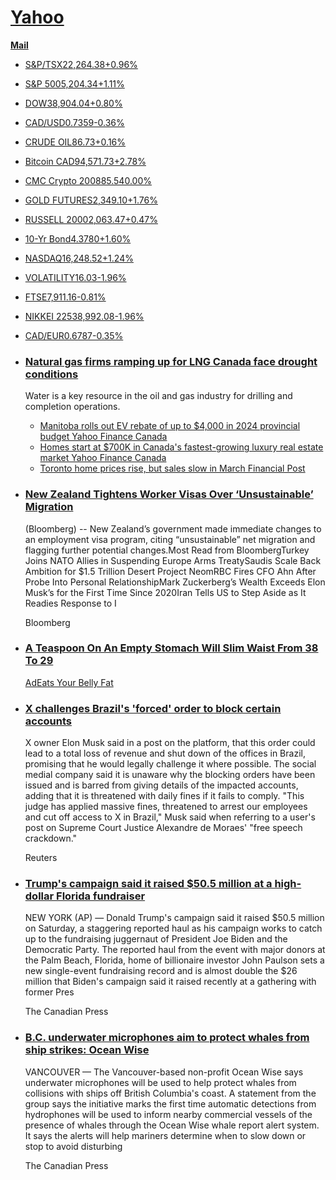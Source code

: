 [**Yahoo**](https://ca.finance.yahoo.com/)
==========================================

[**Mail**](https://mail.yahoo.com/?activity=uh-mail&pspid=985295471)

*   [S&P/TSX22,264.38+0.96%](/quote/%5EGSPTSE "S&P/TSX")
*   [S&P 5005,204.34+1.11%](/quote/%5EGSPC "S&P 500")
*   [DOW38,904.04+0.80%](/quote/%5EDJI "DOW")
*   [CAD/USD0.7359\-0.36%](/quote/CADUSD%3DX "CAD/USD")
*   [CRUDE OIL86.73+0.16%](/quote/CL%3DF "CRUDE OIL")
*   [Bitcoin CAD94,571.73+2.78%](/quote/BTC-CAD "Bitcoin CAD")
*   [CMC Crypto 200885.540.00%](/quote/%5ECMC200 "CMC Crypto 200")
*   [GOLD FUTURES2,349.10+1.76%](/quote/GC%3DF "GOLD FUTURES")
*   [RUSSELL 20002,063.47+0.47%](/quote/%5ERUT "RUSSELL 2000")
*   [10-Yr Bond4.3780+1.60%](/quote/%5ETNX "10-Yr Bond")
*   [NASDAQ16,248.52+1.24%](/quote/%5EIXIC "NASDAQ")
*   [VOLATILITY16.03\-1.96%](/quote/%5EVIX "VOLATILITY")
*   [FTSE7,911.16\-0.81%](/quote/%5EFTSE "FTSE")
*   [NIKKEI 22538,992.08\-1.96%](/quote/%5EN225 "NIKKEI 225")
*   [CAD/EUR0.6787\-0.35%](/quote/CADEUR%3DX "CAD/EUR")

*   ### [Natural gas firms ramping up for LNG Canada face drought conditions](/news/bad-timing-natural-gas-firms-ramping-up-for-lng-canada-face-drought-conditions-100042455.html)
    
    Water is a key resource in the oil and gas industry for drilling and completion operations.
    
    *   [Manitoba rolls out EV rebate of up to $4,000 in 2024 provincial budget Yahoo Finance Canada](/news/manitoba-rolls-out-ev-rebate-of-up-to-4000-in-2024-provincial-budget-171004646.html)
    *   [Homes start at $700K in Canada's fastest-growing luxury real estate market Yahoo Finance Canada](/news/homes-start-at-700k-in-canadas-fastest-growing-luxury-real-estate-market-remax-133909756.html)
    *   [Toronto home prices rise, but sales slow in March Financial Post](/news/toronto-home-prices-rise-sales-095053471.html)
    
*   ### [New Zealand Tightens Worker Visas Over ‘Unsustainable’ Migration](/news/zealand-tightens-worker-visas-over-010948967.html)
    
    (Bloomberg) -- New Zealand’s government made immediate changes to an employment visa program, citing “unsustainable” net migration and flagging further potential changes.Most Read from BloombergTurkey Joins NATO Allies in Suspending Europe Arms TreatySaudis Scale Back Ambition for $1.5 Trillion Desert Project NeomRBC Fires CFO Ahn After Probe Into Personal RelationshipMark Zuckerberg’s Wealth Exceeds Elon Musk’s for the First Time Since 2020Iran Tells US to Step Aside as It Readies Response to I
    
    Bloomberg
    
*   ### [A Teaspoon On An Empty Stomach Will Slim Waist From 38 To 29](https://a.beap.gemini.yahoo.com/mbclk?bv=3.0.0&es=AQAAAOdhDFwm3CHA5vLDct4ZOLaMg9HfZ-1YI25Av_CTLJ4IwHxCDYaxcScit8rUsWNLZdO93ZbH5tBgWMEutcQFXWuVCdmpSdS0YrE-DJt8b-ZZDvTulLhTieffvWqFyfkGsCtH318V0Echg6FevgVX0EEoiV5nXUcN2aXY3fOIcM-LhZ4FZTVmb94GZg8Zjoa4ogzrdGFByTCG46We5-uYC3M138TLimVAejRNWdyOby7ktYcWfrxC_Hn1Eb7ABddLSu69BCa5KyvMUsFWWHUQDlP86mA-cdhipU_bjBmQ1KnJBMQovXsI65pjAoml-p2ekVjtm0jsTuYhnzGO9nRwmMX5eFb1_VB4KFxawqa__aRElDE5yY7OD8zDqhxYgDwZvyJ9zCuFk0D5_uKZjVqsC5jc_OBI-wZ9OHo0hKNTArNBF2Pw_ZAu7ytRSoTyyE_UF6BmaCBAGlu2Pm8L6TAiDIQ5vnNLZRDsQkJAcVFW-B-GHs8xqyPpAwCmSVdEu8k_YfXbzNDX0axOr1h_g068VmVFzpDnoam7H6PZchP2TPFnjAjWt2YYm2r7d5Q4nAaqyNQ2Cj8RFphvA2_uPy6pwFA8Qqh9nqxLAjlEkXwfBZzoY_6XU8VrNhnPkAUN1J9gzIjdvvFhdFGZDeBSXtfHhvitsIBlwl0tyKSwLHb4Gr0x10uaHQNH4N_ixF2Afy_rig-hCTamvVALuuOmDdHvZYI0ffDowq-Sf9avwfBlcTD4x0hWCf6kFE4332iy9NLRHGDJsqWqmSaU25Qh_fHYsGqu-STPx4bnEhipf6czl5bn-8P9JY3o6NpsOPSTkmKKidISCGlRGFDHXfvE9l0wXvxypHyZck5awA0nOyY6qnnDVgmTIojAZF0T8C2v-39VZJEzb1iYwh7A_5_CH5jWWOSK8jflU2k0BviE-KTZCVnAXZNWElQF_-NEMdXxN0WZRqFXDCtnMmcedIxoMhuKb4NW5u9e37T6ECX2e9_nA9dC5Je7OgvC3-yvua1N6lDTq4DJBOgqc0YWlZ9w-NA8mUIMV4IsoaM-GLm4b6SoqwTtmkVeyzApOBekE_tEkc05aE7Ur0BVCXpkMzEsvgk5EfewRW4wSR0U7CueSmITd9fT8lz_BCn488hS6YCLiElS9cRfGYH68nDc-pkQOMWgDg3QJDNJS-QcZnb38a6O9E_zcXaKbXp4eCqsQ4nI0xfxW1OTkmDc_lIidYQIyRjaU1F37XH9nls1cz5-GRUaTPYqolYF5nbERstL4wXwMkEq3wleFyqM_oocrYdPZCoabvHDhtuLhVjY44IpmRzEjvrr4HRUe_cSCZ0z8bb3DjT3u_tiRoE3p5cAbq_GJJ_IM83GlKnf_DVQfecN93MJpCn-eZpclFBhOrAMmlq4L2Xtxy__XaYGh8ojU4ho4ATd4R4BR1MY6Ljd7pfmIb7UeoigiXFVskl81-Jt_OR9--Bn1ZDOITDVs9teAg6Yd2ddrsXtkSt_a1REKqr_6VLfnN1mIUHs2keVFTfBMFH--hCVlfLIZv3Vzfc0jHv3tDboVi_XC-B6_BSuERJdRgay0mZIfoFoAG89T147duPnGyerHxU4kuN7cHc5QXdVuVBET1MRhqAekrnHLFKfcyZBqTDMfa1rY4qsmsZqMzizX--vZwE680_PQWfycTmR6dUyp4tddH-WdWuGni3GyYnPMXXQnyeJKe5FCMBLIoj39umuEoamy_ryr--J__a87WLl_d5CYL93tZrhfGQvUpW13igv3j3ahXKUYMNIqmtS7BK9yZFPbvXD2W16oYSV4m484tEjyYjBwEnyqMhhvRfJyON91nt7Xe98PQj3w2_Z-WEO-rTNe5Eo-hPMRehMD0euwBwIto6EIiJDjqVOf-L47WkEiz9ituN8wriTX8TrspywG-1ElpBaCu04bhFD1Q-Lra9kYh6f53UBvaB1bdtl5VftJFcb9rQ5D82enz8mtyTv52pzD1v1vsmqqcH4Kqj-n2x9wvS5OHchge5XyuWjW-QoPCQCJGlkHC5NgVLsLvgH9JVHNFQ6JLjOld8a0QN7Nr1IAuQA3CIHQI34egGm9nlkgTNPkDvqexDMk19-D318NB9hxwA6norpmXI7IReFMLqqPVB3rWj192pVMr63bD7dMpgMKdVlt4Qba6inxO9XGZjoHHyHNHoM2KRPK-Y692p6y4YTzOuG0t4I0tO6sJRMkr_MyjEYOXIw1fQz3Il_YSExCywHmpANCTlCgWD_sTyKaZLWiLmZ9wCq_cAuj2iOQ9-Frvbzcy2mn96pCuAtZ0Y1h1o1oUc_PW6YOHO29IGub5Xh8AF-PdQBQuS1BToVTOr5lpp9HKQz11W8xPy5IE4ieUiL4FT6r9nB5rqwvRCipAHJwfTW4IbR9w2Ls4wwl4QiaSE819IbBsOLzrXIRr5WAZYgqIQa-HLv2auqOK8wPGgo2rRsN-6NHjEPxsF127CvUXaJoVjqpKhl4F13e3AVNWqzxPblnhlNxIrGh4LRJoPPhnOABlZnCyECp3PtgPn_3I5Hk4JvKUDpOT5NItg14nS3r7DUUpt1TDuoUSFHDCTOOojHMEgonrCjLI7ITJOYp-mI0lLTt6IXEBObqeplIsoI4gaIAJSmpSe15Xx5CObVcIVml8d9Md8AcYS4A-DJpkCnOlgih5lMu988bcAzLusPw5ajDYQotT517l2RklC7-tJ-XfPfpnV64Nl9ENXL9jgNb25M0jDKdpDmTtEkbGzckv0yS7afYaw8EJb_30IMtKIUACWb2EgdLPA4NdCQ98QUW4NiDvefXQH_kAVztUZnWIuF2qixHG3aZ6zkiNDg-AGwkajLRYFHjtuHOsraJAueF3E28RS8OujT2xnKRDD_yg1wj3Q2R0XCXkt7ACmQDmR4exsWvbQVyCcyicO-FaZYmeMVpYQex9-3icWmt9mvpqjcRbxtXRZZLfw3Vm6Oa4LGrv27yQIhskJM5rtaMgAqbHI_EULIohnBfO1ASB8b72qbBrUQeB7VJ8RdpxtqPuNo51ktU-Y5EhnspwBts23XWqKWrjffZ9I8Fl-cv3F4kRx3UBrqUGbG6qcqWP4GzYYQsQbSFJNqI6hA_-3r1jJbKj5HqybDKUvGUpf0WY4UPvdP_Gk54X-5TUdlu5F_dxfHY20F9jafUoYFrnWsc02yL4Gz7ClKgTL6r_YHaWJqPjuQcC5B4m-Y8iyoPwHkC58nQfTNH_Cy8TtBS07g6HSGe97TbxW5tGGgC_jRA6q59qUD4nuaLq5mcoOwitZgDrLwy2q5sCjy9qRPV6AaDX5AMR29UPJI3N3-sBEkLabGrr6Lv823jabsqg)
    
    [Ad](https://legal.yahoo.com/ca/en/yahoo/privacy/adinfo/index.html)[Eats Your Belly Fat](https://a.beap.gemini.yahoo.com/mbclk?bv=3.0.0&es=AQAAAOdhDFwm3CHA5vLDct4ZOLaMg9HfZ-1YI25Av_CTLJ4IwHxCDYaxcScit8rUsWNLZdO93ZbH5tBgWMEutcQFXWuVCdmpSdS0YrE-DJt8b-ZZDvTulLhTieffvWqFyfkGsCtH318V0Echg6FevgVX0EEoiV5nXUcN2aXY3fOIcM-LhZ4FZTVmb94GZg8Zjoa4ogzrdGFByTCG46We5-uYC3M138TLimVAejRNWdyOby7ktYcWfrxC_Hn1Eb7ABddLSu69BCa5KyvMUsFWWHUQDlP86mA-cdhipU_bjBmQ1KnJBMQovXsI65pjAoml-p2ekVjtm0jsTuYhnzGO9nRwmMX5eFb1_VB4KFxawqa__aRElDE5yY7OD8zDqhxYgDwZvyJ9zCuFk0D5_uKZjVqsC5jc_OBI-wZ9OHo0hKNTArNBF2Pw_ZAu7ytRSoTyyE_UF6BmaCBAGlu2Pm8L6TAiDIQ5vnNLZRDsQkJAcVFW-B-GHs8xqyPpAwCmSVdEu8k_YfXbzNDX0axOr1h_g068VmVFzpDnoam7H6PZchP2TPFnjAjWt2YYm2r7d5Q4nAaqyNQ2Cj8RFphvA2_uPy6pwFA8Qqh9nqxLAjlEkXwfBZzoY_6XU8VrNhnPkAUN1J9gzIjdvvFhdFGZDeBSXtfHhvitsIBlwl0tyKSwLHb4Gr0x10uaHQNH4N_ixF2Afy_rig-hCTamvVALuuOmDdHvZYI0ffDowq-Sf9avwfBlcTD4x0hWCf6kFE4332iy9NLRHGDJsqWqmSaU25Qh_fHYsGqu-STPx4bnEhipf6czl5bn-8P9JY3o6NpsOPSTkmKKidISCGlRGFDHXfvE9l0wXvxypHyZck5awA0nOyY6qnnDVgmTIojAZF0T8C2v-39VZJEzb1iYwh7A_5_CH5jWWOSK8jflU2k0BviE-KTZCVnAXZNWElQF_-NEMdXxN0WZRqFXDCtnMmcedIxoMhuKb4NW5u9e37T6ECX2e9_nA9dC5Je7OgvC3-yvua1N6lDTq4DJBOgqc0YWlZ9w-NA8mUIMV4IsoaM-GLm4b6SoqwTtmkVeyzApOBekE_tEkc05aE7Ur0BVCXpkMzEsvgk5EfewRW4wSR0U7CueSmITd9fT8lz_BCn488hS6YCLiElS9cRfGYH68nDc-pkQOMWgDg3QJDNJS-QcZnb38a6O9E_zcXaKbXp4eCqsQ4nI0xfxW1OTkmDc_lIidYQIyRjaU1F37XH9nls1cz5-GRUaTPYqolYF5nbERstL4wXwMkEq3wleFyqM_oocrYdPZCoabvHDhtuLhVjY44IpmRzEjvrr4HRUe_cSCZ0z8bb3DjT3u_tiRoE3p5cAbq_GJJ_IM83GlKnf_DVQfecN93MJpCn-eZpclFBhOrAMmlq4L2Xtxy__XaYGh8ojU4ho4ATd4R4BR1MY6Ljd7pfmIb7UeoigiXFVskl81-Jt_OR9--Bn1ZDOITDVs9teAg6Yd2ddrsXtkSt_a1REKqr_6VLfnN1mIUHs2keVFTfBMFH--hCVlfLIZv3Vzfc0jHv3tDboVi_XC-B6_BSuERJdRgay0mZIfoFoAG89T147duPnGyerHxU4kuN7cHc5QXdVuVBET1MRhqAekrnHLFKfcyZBqTDMfa1rY4qsmsZqMzizX--vZwE680_PQWfycTmR6dUyp4tddH-WdWuGni3GyYnPMXXQnyeJKe5FCMBLIoj39umuEoamy_ryr--J__a87WLl_d5CYL93tZrhfGQvUpW13igv3j3ahXKUYMNIqmtS7BK9yZFPbvXD2W16oYSV4m484tEjyYjBwEnyqMhhvRfJyON91nt7Xe98PQj3w2_Z-WEO-rTNe5Eo-hPMRehMD0euwBwIto6EIiJDjqVOf-L47WkEiz9ituN8wriTX8TrspywG-1ElpBaCu04bhFD1Q-Lra9kYh6f53UBvaB1bdtl5VftJFcb9rQ5D82enz8mtyTv52pzD1v1vsmqqcH4Kqj-n2x9wvS5OHchge5XyuWjW-QoPCQCJGlkHC5NgVLsLvgH9JVHNFQ6JLjOld8a0QN7Nr1IAuQA3CIHQI34egGm9nlkgTNPkDvqexDMk19-D318NB9hxwA6norpmXI7IReFMLqqPVB3rWj192pVMr63bD7dMpgMKdVlt4Qba6inxO9XGZjoHHyHNHoM2KRPK-Y692p6y4YTzOuG0t4I0tO6sJRMkr_MyjEYOXIw1fQz3Il_YSExCywHmpANCTlCgWD_sTyKaZLWiLmZ9wCq_cAuj2iOQ9-Frvbzcy2mn96pCuAtZ0Y1h1o1oUc_PW6YOHO29IGub5Xh8AF-PdQBQuS1BToVTOr5lpp9HKQz11W8xPy5IE4ieUiL4FT6r9nB5rqwvRCipAHJwfTW4IbR9w2Ls4wwl4QiaSE819IbBsOLzrXIRr5WAZYgqIQa-HLv2auqOK8wPGgo2rRsN-6NHjEPxsF127CvUXaJoVjqpKhl4F13e3AVNWqzxPblnhlNxIrGh4LRJoPPhnOABlZnCyECp3PtgPn_3I5Hk4JvKUDpOT5NItg14nS3r7DUUpt1TDuoUSFHDCTOOojHMEgonrCjLI7ITJOYp-mI0lLTt6IXEBObqeplIsoI4gaIAJSmpSe15Xx5CObVcIVml8d9Md8AcYS4A-DJpkCnOlgih5lMu988bcAzLusPw5ajDYQotT517l2RklC7-tJ-XfPfpnV64Nl9ENXL9jgNb25M0jDKdpDmTtEkbGzckv0yS7afYaw8EJb_30IMtKIUACWb2EgdLPA4NdCQ98QUW4NiDvefXQH_kAVztUZnWIuF2qixHG3aZ6zkiNDg-AGwkajLRYFHjtuHOsraJAueF3E28RS8OujT2xnKRDD_yg1wj3Q2R0XCXkt7ACmQDmR4exsWvbQVyCcyicO-FaZYmeMVpYQex9-3icWmt9mvpqjcRbxtXRZZLfw3Vm6Oa4LGrv27yQIhskJM5rtaMgAqbHI_EULIohnBfO1ASB8b72qbBrUQeB7VJ8RdpxtqPuNo51ktU-Y5EhnspwBts23XWqKWrjffZ9I8Fl-cv3F4kRx3UBrqUGbG6qcqWP4GzYYQsQbSFJNqI6hA_-3r1jJbKj5HqybDKUvGUpf0WY4UPvdP_Gk54X-5TUdlu5F_dxfHY20F9jafUoYFrnWsc02yL4Gz7ClKgTL6r_YHaWJqPjuQcC5B4m-Y8iyoPwHkC58nQfTNH_Cy8TtBS07g6HSGe97TbxW5tGGgC_jRA6q59qUD4nuaLq5mcoOwitZgDrLwy2q5sCjy9qRPV6AaDX5AMR29UPJI3N3-sBEkLabGrr6Lv823jabsqg)
    
*   ### [X challenges Brazil's 'forced' order to block certain accounts](/news/x-challenges-brazils-forced-order-002356329.html)
    
    X owner Elon Musk said in a post on the platform, that this order could lead to a total loss of revenue and shut down of the offices in Brazil, promising that he would legally challenge it where possible. The social medial company said it is unaware why the blocking orders have been issued and is barred from giving details of the impacted accounts, adding that it is threatened with daily fines if it fails to comply. "This judge has applied massive fines, threatened to arrest our employees and cut off access to X in Brazil," Musk said when referring to a user's post on Supreme Court Justice Alexandre de Moraes' "free speech crackdown."
    
    Reuters
    
*   ### [Trump's campaign said it raised $50.5 million at a high-dollar Florida fundraiser](/news/trump-campaign-expecting-raise-43-040435217.html)
    
    NEW YORK (AP) — Donald Trump's campaign said it raised $50.5 million on Saturday, a staggering reported haul as his campaign works to catch up to the fundraising juggernaut of President Joe Biden and the Democratic Party. The reported haul from the event with major donors at the Palm Beach, Florida, home of billionaire investor John Paulson sets a new single-event fundraising record and is almost double the $26 million that Biden's campaign said it raised recently at a gathering with former Pres
    
    The Canadian Press
    
*   ### [B.C. underwater microphones aim to protect whales from ship strikes: Ocean Wise](/news/b-c-underwater-microphones-aim-233628891.html)
    
    VANCOUVER — The Vancouver-based non-profit Ocean Wise says underwater microphones will be used to help protect whales from collisions with ships off British Columbia's coast. A statement from the group says the initiative marks the first time automatic detections from hydrophones will be used to inform nearby commercial vessels of the presence of whales through the Ocean Wise whale report alert system. It says the alerts will help mariners determine when to slow down or stop to avoid disturbing
    
    The Canadian Press